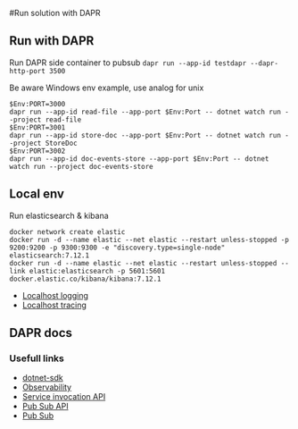 ﻿#Run solution with DAPR

## Run with DAPR

Run DAPR side container to pubsub
`dapr run --app-id testdapr --dapr-http-port 3500`

Be aware Windows env example, use analog for unix

```
$Env:PORT=3000
dapr run --app-id read-file --app-port $Env:Port -- dotnet watch run --project read-file
$Env:PORT=3001
dapr run --app-id store-doc --app-port $Env:Port -- dotnet watch run --project StoreDoc
$Env:PORT=3002
dapr run --app-id doc-events-store --app-port $Env:Port -- dotnet watch run --project doc-events-store
```

## Local env

Run elasticsearch & kibana

```
docker network create elastic
docker run -d --name elastic --net elastic --restart unless-stopped -p 9200:9200 -p 9300:9300 -e "discovery.type=single-node" elasticsearch:7.12.1
docker run -d --name elastic --net elastic --restart unless-stopped --link elastic:elasticsearch -p 5601:5601 docker.elastic.co/kibana/kibana:7.12.1
```

+ [Localhost logging](http://localhost:5601/)
+ [Localhost tracing](http://localhost:9411/)

## DAPR docs

### Usefull links
+ [dotnet-sdk](https://github.com/dapr/dotnet-sdk)
+ [Observability](https://docs.microsoft.com/en-us/dotnet/architecture/dapr-for-net-developers/observability)
+ [Service invocation API](https://docs.dapr.io/reference/api/service_invocation_api/)
+ [Pub Sub API](https://docs.dapr.io/reference/api/pubsub_api/)
+ [Pub Sub](https://docs.dapr.io/developing-applications/building-blocks/pubsub/howto-publish-subscribe/)
